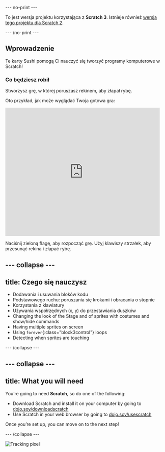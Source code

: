 \--- no-print \---

To jest wersja projektu korzystająca z **Scratch 3**. Istnieje również [wersja tego projektu dla Scratch 2](https://projects.raspberrypi.org/en/projects/cd-beginner-scratch-sushi-scratch2).

\--- /no-print \---

## Wprowadzenie

Te karty Sushi pomogą Ci nauczyć się tworzyć programy komputerowe w Scratch!

### Co będziesz robił

Stworzysz grę, w której poruszasz rekinem, aby złapał rybę.

Oto przykład, jak może wyglądać Twoja gotowa gra:

<div class="scratch-preview">
  <iframe allowtransparency="true" width="485" height="402" src="https://scratch.mit.edu/projects/embed/205355052/?autostart=false" frameborder="0"></iframe>
</div>

Naciśnij zieloną flagę, aby rozpocząć grę. Użyj klawiszy strzałek, aby przesunąć rekina i złapać rybę.

## \--- collapse \---

## title: Czego się nauczysz

+ Dodawania i usuwania bloków kodu
+ Podstawowego ruchu: poruszania się krokami i obracania o stopnie
+ Korzystania z klawiatury
+ Używania współrzędnych (x, y) do przestawiania duszków
+ Changing the look of the Stage and of sprites with costumes and show/hide commands
+ Having multiple sprites on screen
+ Using `forever`{:class="block3control"} loops
+ Detecting when sprites are touching

\--- /collapse \---

## \--- collapse \---

## title: What you will need

You’re going to need **Scratch**, so do one of the following:

+ Download Scratch and install it on your computer by going to [dojo.soy/downloadscratch](http://dojo.soy/downloadscratch)
+ Use Scratch in your web browser by going to [dojo.soy/usescratch](http://dojo.soy/usescratch)

Once you’re set up, you can move on to the next step!

\--- /collapse \---

![Tracking pixel](http://code.org/api/hour/begin_coderdojo_sushi.png)